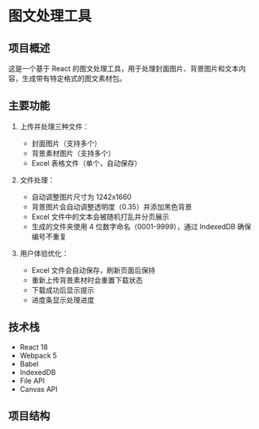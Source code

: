 # 图文处理工具

## 项目概述
这是一个基于 React 的图文处理工具，用于处理封面图片、背景图片和文本内容，生成带有特定格式的图文素材包。

## 主要功能
1. 上传并处理三种文件：
   - 封面图片（支持多个）
   - 背景素材图片（支持多个）
   - Excel 表格文件（单个，自动保存）

2. 文件处理：
   - 自动调整图片尺寸为 1242x1660
   - 背景图片会自动调整透明度（0.35）并添加黑色背景
   - Excel 文件中的文本会被随机打乱并分页展示
   - 生成的文件夹使用 4 位数字命名（0001-9999），通过 IndexedDB 确保编号不重复

3. 用户体验优化：
   - Excel 文件会自动保存，刷新页面后保持
   - 重新上传背景素材时会重置下载状态
   - 下载成功后显示提示
   - 进度条显示处理进度

## 技术栈
- React 18
- Webpack 5
- Babel
- IndexedDB
- File API
- Canvas API

## 项目结构 